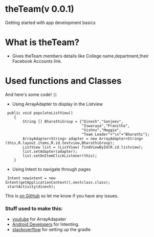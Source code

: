 # theTeam(v 0.0.1)

Getting started with app development basics



# What is theTeam?

 * Gives theTeam members details like College name,department,their Facebook Accounts link.
 
# Used functions and Classes
And here's some code! :):

* Using ArrayAdapter to display in the Listview 
```
 public void populateListView()
    {
        String [] BharathiGroup = {"Dinesh","Sanjeev",
        						   "Iswaraya","Pranitha",
                                   "Vishnu","Maggie",
                                   "Team Leader"+"\n"+"Bharathi"};
        ArrayAdapter<String> adapter = new ArrayAdapter<String>(this,R.layout.items,R.id.textview,BharathiGroup);
        ListView list = (ListView) findViewById(R.id.listview);
        list.setAdapter(adapter);
        list.setOnItemClickListener(this);
    }
```
* Using Intent to navigate through pages
```
 Intent newintent = new Intent(getApplicationContext(),nextclass.class);
 startActivity(dinesh);

```

This is [on GitHub](https://github.com/jbt/markdown-editor) so let me know if you have any issues.



### Stuff used to make this:

 * [youtube](https://youtube.com) for ArrayAdapater
 * [Android Developers](https://developer.android.com/index.html) for Intenting.
 * [stackoverflow](http://stackoverflow.com) for setting up the gradle
 
